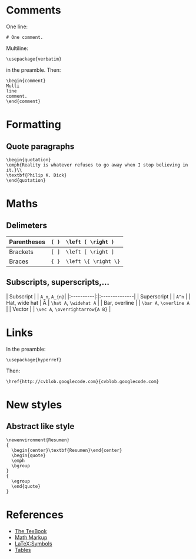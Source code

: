 # Comments #
One line:
```
# One comment.
```

Multiline:
```
\usepackage{verbatim}
```

in the preamble. Then:
```
\begin{comment}
Multi
line
comment.
\end{comment}
```

# Formatting #

## Quote paragraphs ##
```
\begin{quotation}
\emph{Reality is whatever refuses to go away when I stop believing in it.}\\
\textbf{Philip K. Dick}
\end{quotation}
```

# Maths #

## Delimeters ##
| Parentheses | `( )` | `\left ( \right )` |
|:------------|:------|:-------------------|
| Brackets | `[ ]` | `\left [ \right ]` |
| Braces | `{ }` | `\left \{ \right \}` |

## Subscripts, superscripts,... ##
| Subscript | | `A_n`, `A_{n}`|
|:----------|:|:--------------|
| Superscript |  | `A^n` |
| Hat, wide hat | Â | `\hat A`, `\widehat A` |
| Bar, overline |  | `\bar A`, `\overline A` |
| Vector |  | `\vec A`, `\overrightarrow{A B}` |

# Links #

In the preamble:

```
\usepackage{hyperref}
```

Then:
```
\href{http://cvblob.googlecode.com}{cvblob.googlecode.com}
```

# New styles #

## Abstract like style ##

```
\newenvironment{Resumen}
{
  \begin{center}\textbf{Resumen}\end{center}
  \begin{quote}
  \emph
  \bgroup
}
{
  \egroup
  \end{quote}
}
```

# References #
  * [The TexBook](http://docs.online.bg/PROGRAMMING/tex/the-texbook.ps)
  * [Math Markup](http://en.wikipedia.org/wiki/Math_markup)
  * [LaTeX:Symbols](http://www.artofproblemsolving.com/Wiki/index.php/LaTeX:Symbols)
  * [Tables](http://en.wikibooks.org/wiki/LaTeX/Tables)